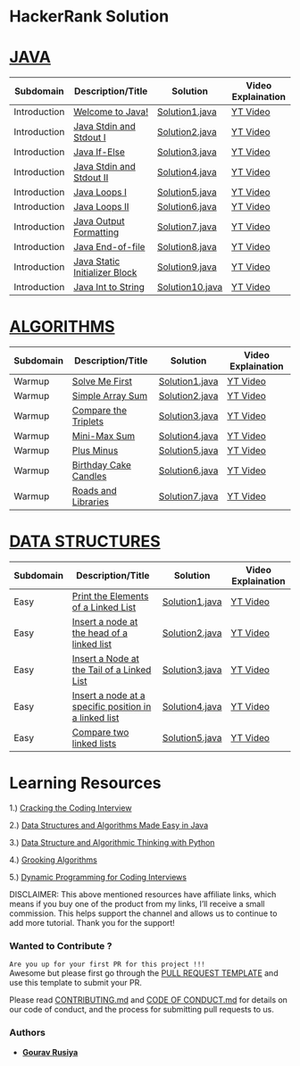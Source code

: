 # HackerRank Solution




# [JAVA]()
| Subdomain    | Description/Title                                                                | Solution                                                                         | Video Explaination      |
| ---- | ---------------------------------------------------------------------- | --------------------------------------------------------------------------------------- | ----------------- |
|  Introduction  | [Welcome to Java!](https://www.hackerrank.com/challenges/welcome-to-java/problem)| [Solution1.java](./Java/welcome-to-java.java)    									    |							[YT Video](https://youtu.be/r268lvNP5OU)							       |
|  Introduction  | [Java Stdin and Stdout I](https://www.hackerrank.com/challenges/java-stdin-and-stdout-1/problem)| [Solution2.java](./Java/scanner.java)    									    |								[YT Video](https://youtu.be/r268lvNP5OU)						       |
|  Introduction  | [Java If-Else](https://www.hackerrank.com/challenges/java-if-else/problem)| [Solution3.java](./Java/java-if-else.java)    									    |	[YT Video](https://youtu.be/O0q_zZI7ccM)													       |
|  Introduction  | [Java Stdin and Stdout II](https://www.hackerrank.com/challenges/java-stdin-stdout/problem)| [Solution4.java](./Java/java_stdin_stdout_ii.java)    									    |							[YT Video](https://youtu.be/BPjNbwO02IY)							       |
|  Introduction  | [Java Loops I](https://www.hackerrank.com/challenges/java-loops-i/problem)| [Solution5.java](./Java/java-loops-i.java)    									    |							[YT Video](https://youtu.be/kfTsUFggRhI)							       |
|  Introduction  | [Java Loops II](https://www.hackerrank.com/challenges/java-loops/problem)| [Solution6.java](./Java/java-loops-ii.java)    									    |						[YT Video](https://youtu.be/jXY0GVkSMDU)							       |
|  Introduction  | [Java Output Formatting](https://www.hackerrank.com/challenges/java-output-formatting/problem)| [Solution7.java](./Java/java-output-formatting.java)    									    |						[YT Video]()							       |
|  Introduction  | [Java End-of-file](https://www.hackerrank.com/challenges/java-end-of-file/problem)| [Solution8.java](./Java/java-end-of-file.java)    									    |						[YT Video]()							       |
|  Introduction  | [Java Static Initializer Block](https://www.hackerrank.com/challenges/java-static-initializer-block/problem)| [Solution9.java](./Java/java-static-initializer-block.java)    									    |						[YT Video]()							       |
|  Introduction  | [Java Int to String](https://www.hackerrank.com/challenges/java-int-to-string/problem)| [Solution10.java](./Java/java-int-to-string.java)    									    |						[YT Video]()							       |



# [ALGORITHMS](https://www.hackerrank.com/domains/algorithms)
| Subdomain    | Description/Title                                                                | Solution                                                                         | Video Explaination      |
| ---- | ---------------------------------------------------------------------- | --------------------------------------------------------------------------------------- | ----------------- |
|  Warmup  | [Solve Me First](https://www.hackerrank.com/challenges/solve-me-first/problem)| [Solution1.java](./Algorithms/solve-me-first.java)    									    |								[YT Video](https://youtu.be/pO3lF-trL6E)						       |
|  Warmup  | [Simple Array Sum](https://www.hackerrank.com/challenges/simple-array-sum/problem)| [Solution2.java](./Algorithms/simple-array-sum.java)    									    |							[YT Video](https://youtu.be/avg_9s_39fM)							       |
|  Warmup  | [Compare the Triplets](https://www.hackerrank.com/challenges/compare-the-triplets/problem)| [Solution3.java](./Algorithms/compare-the-triplets.java)    									    |								[YT Video](https://youtu.be/46SWRZ_yFvc)						       |
|  Warmup  | [Mini-Max Sum](https://www.hackerrank.com/challenges/mini-max-sum/problem)| [Solution4.java](./Algorithms/mini-max-sum.java)    									    |								[YT Video](https://youtu.be/iL6sAbLRspM)						       |
|  Warmup  | [Plus Minus](https://www.hackerrank.com/challenges/plus-minus/problem)| [Solution5.java](./Algorithms/plus-minus.java)    									    |								[YT Video](https://youtu.be/D4S9CQU-Cx0)						       |
|  Warmup  | [Birthday Cake Candles](https://www.hackerrank.com/challenges/birthday-cake-candles)| [Solution6.java](./Algorithms/birthday-cake-candles.java)    									    |								[YT Video](https://youtu.be/B9v4jqx17dY)						       |
|  Warmup  | [Roads and Libraries](https://www.hackerrank.com/challenges/torque-and-development/problem)| [Solution7.java](./Algorithms/roadsandlibraries.java)    									    |								[YT Video]()						       |

# [DATA STRUCTURES](https://www.hackerrank.com/domains/data-structures)
| Subdomain    | Description/Title                                                                | Solution                                                                         | Video Explaination      |
| ---- | ---------------------------------------------------------------------- | --------------------------------------------------------------------------------------- | ----------------- |
|  Easy  | [Print the Elements of a Linked List](https://www.hackerrank.com/challenges/print-the-elements-of-a-linked-list/problem)| [Solution1.java](./Data-Structures/traverse-linkedlist.java)    									    |								[YT Video](https://youtu.be/KVTaQ0jy7Jw)						       |
|  Easy  | [Insert a node at the head of a linked list](https://www.hackerrank.com/challenges/insert-a-node-at-the-head-of-a-linked-list/problem)| [Solution2.java](./Data-Structures/insertAtHeadOfLinkedList.java)    									    |								[YT Video](https://youtu.be/KVTaQ0jy7Jw)
|  Easy  | [Insert a Node at the Tail of a Linked List](https://www.hackerrank.com/challenges/insert-a-node-at-the-tail-of-a-linked-list/problem)| [Solution3.java](./Data-Structures/insertAtEndOfLinkedList.java)    									    |								[YT Video](https://youtu.be/KVTaQ0jy7Jw)
|  Easy  | [Insert a node at a specific position in a linked list](https://www.hackerrank.com/challenges/insert-a-node-at-a-specific-position-in-a-linked-list/problem)| [Solution4.java](./Data-Structures/insertAtPositionOfLinkedList.java)    									    |				[YT Video](https://youtu.be/KVTaQ0jy7Jw)
|  Easy  | [Compare two linked lists](https://www.hackerrank.com/challenges/compare-two-linked-lists/problem)| [Solution5.java](./Data-Structures/compare-two-linked-lists.java) |	[YT Video](https://youtu.be/KVTaQ0jy7Jw)

# Learning Resources
1.) [Cracking the Coding Interview](https://amzn.to/3fH727G)

2.) [Data Structures and Algorithms Made Easy in Java](https://amzn.to/3fJXsRC)

3.) [Data Structure and Algorithmic Thinking with Python](https://amzn.to/30Ldczp)

4.) [Grooking Algorithms](https://amzn.to/3aeTcrV)

5.) [Dynamic Programming for Coding Interviews](https://amzn.to/31K16po)

DISCLAIMER: This above mentioned resources have affiliate links, which means if you buy one of the product from my links, I’ll receive a small commission. This helps support the channel and allows us to continue to add more tutorial. Thank you for the support!


### Wanted to Contribute ?
``Are you up for your first PR for this project !!!``
<br>
Awesome but please first go through the [PULL REQUEST TEMPLATE](https://github.com/codedecks-in/HackerRank-Solutions/blob/master/PULL_REQUEST_TEMPLATE) and use this template to submit your PR.

Please read [CONTRIBUTING.md](https://github.com/codedecks-in/HackerRank-Solutions/blob/master/CONTRIBUTING.md) and [CODE OF CONDUCT.md](https://github.com/codedecks-in/HackerRank-Solutions/blob/master/CODE_OF_CONDUCT.md) for details on our code of conduct, and the process for submitting pull requests to us.

### Authors
* **[Gourav Rusiya](https://github.com/GouravRusiya30)**

